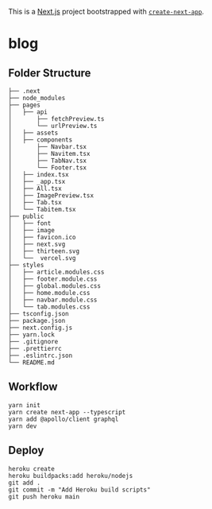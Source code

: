 This is a [Next.js](https://nextjs.org/) project bootstrapped with [`create-next-app`](https://github.com/vercel/next.js/tree/canary/packages/create-next-app).

# blog

## Folder Structure
```
├── .next
├── node_modules
├── pages
│   ├── api
│       ├── fetchPreview.ts
│       └── urlPreview.ts
│   ├── assets
│   ├── components
│       ├── Navbar.tsx
│       ├── Navitem.tsx
│       ├── TabNav.tsx
│       └── Footer.tsx
│   ├── index.tsx
│   ├── _app.tsx
│   ├── All.tsx
│   ├── ImagePreview.tsx
│   ├── Tab.tsx
│   └── Tabitem.tsx
├── public
│   ├── font
│   ├── image
│   ├── favicon.ico
│   ├── next.svg
│   ├── thirteen.svg
│   └──  vercel.svg
├── styles
│   ├── article.modules.css
│   ├── footer.module.css
│   ├── global.modules.css
│   ├── home.module.css
│   ├── navbar.module.css
│   └── tab.modules.css
├── tsconfig.json
├── package.json
├── next.config.js
├── yarn.lock
├── .gitignore
├── .prettierrc
├── .eslintrc.json
└── README.md
```

## Workflow

```
yarn init
yarn create next-app --typescript
yarn add @apollo/client graphql
yarn dev
```

## Deploy

```
heroku create
heroku buildpacks:add heroku/nodejs
git add .
git commit -m "Add Heroku build scripts"
git push heroku main
```

